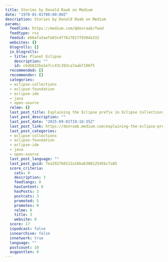 ```yaml
---
title: Stories by Donald Raab on Medium
date: "1970-01-01T00:00:00Z"
description: Stories by Donald Raab on Medium
params:
  feedlink: https://medium.com/@donraab/feed
  feedtype: rss
  feedid: e66afa3aefe83c4f7627817f930da332
  websites: {}
  blogrolls: []
  in_blogrolls:
  - title: Planet Eclipse
    description: ""
    id: cbdb622ba1e7cc43c393ca7aabf106f5
  recommended: []
  recommender: []
  categories:
  - eclipse-collections
  - eclipse-foundation
  - eclipse-ide
  - java
  - open-source
  relme: {}
  last_post_title: Explaining the Eclipse prefix in Eclipse Collections
  last_post_description: ""
  last_post_date: "2025-09-01T19:16:35Z"
  last_post_link: https://donraab.medium.com/explaining-the-eclipse-prefix-in-eclipse-collections-1d9850d20047?source=rss-df39b86e9f04------2
  last_post_categories:
  - eclipse-collections
  - eclipse-foundation
  - eclipse-ide
  - java
  - open-source
  last_post_language: ""
  last_post_guid: 7ea2927b6512a16ba630812545bcfa85
  score_criteria:
    cats: 0
    description: 3
    feedlangs: 0
    hasContent: 0
    hasPosts: 3
    postcats: 3
    promoted: 5
    promotes: 0
    relme: 0
    title: 3
    website: 0
  score: 17
  ispodcast: false
  isnoarchive: false
  innetwork: true
  language: ""
  postcount: 10
  avgpostlen: 0
---
```

